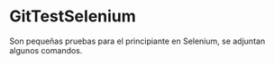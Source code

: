 # GitTestSelenium
Son pequeñas pruebas para el principiante en Selenium, se adjuntan algunos comandos.
